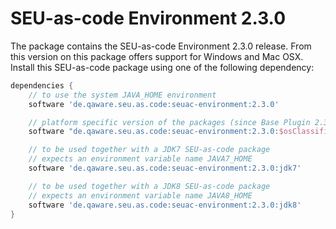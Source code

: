 # SEU-as-code Environment 2.3.0

The package contains the SEU-as-code Environment 2.3.0 release. From this version
on this package offers support for Windows and Mac OSX. Install this SEU-as-code
package using one of the following dependency:
```groovy
dependencies {
	// to use the system JAVA_HOME environment
	software 'de.qaware.seu.as.code:seuac-environment:2.3.0'

	// platform specific version of the packages (since Base Plugin 2.3.0)
	software "de.qaware.seu.as.code:seuac-environment:2.3.0:$osClassifier"

	// to be used together with a JDK7 SEU-as-code package
	// expects an environment variable name JAVA7_HOME
	software 'de.qaware.seu.as.code:seuac-environment:2.3.0:jdk7'

	// to be used together with a JDK8 SEU-as-code package
	// expects an environment variable name JAVA8_HOME
	software 'de.qaware.seu.as.code:seuac-environment:2.3.0:jdk8'
}
```
